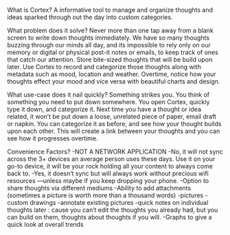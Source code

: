 What is Cortex?
A informative tool to manage and organize thoughts and ideas sparked through out the day into custom categories.

What problem does it solve?
Never more than one tap away from a blank screen to write down thoughts immediately. We have so many thoughts buzzing through our minds all day, and its impossible to rely only on our memory or digital or physical post-it notes or emails, to keep track of ones that catch our attention. Store bite-sized thoughts that will be build upon later. Use Cortex to record and categorize those thoughts along with metadata such as mood, location and weather. Overtime, notice how your thoughts effect your mood and vice versa with beautiful charts and design.

What use-case does it nail quickly?
Something strikes you. You think of something you need to put down somewhere. You open Cortex, quickly type it down, and categorize it.  Next time you have a thought or idea related, it won’t be put down a loose, unrelated piece of paper, email draft or napkin. You can categorize it as before, and see how your thought builds upon each other. This will create a link between your thoughts and you can see how it progresses overtime.

Convenience Factors?
-NOT A NETWORK APPLICATION
-No, it will not sync across the 3+ devices an average person uses these days. Use it on your go-to device, it will be your rock holding all your content to always come back to.
-Yes, it doesn’t sync but will always work without precious wifi resources —unless maybe if you keep dropping your phone.
-Option to share thoughts via different mediums
-Ability to add attachments (sometimes a picture is worth more than a thousand words)
	-pictures
	-custom drawings
	-annotate existing pictures
	-quick notes on individual thoughts later : cause you can’t edit the thoughts you already had, but you can build on them, thoughts about thoughts if you will.
-Graphs to give a quick look at overall trends

